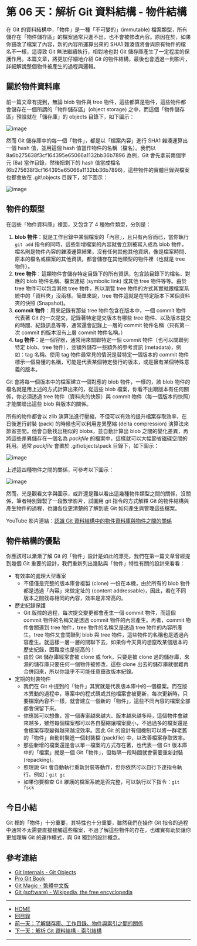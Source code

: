第 06 天：解析 Git 資料結構 - 物件結構
=====================================================

在 Git 的資料結構中，「物件」是一種「不可變的」(immutable) 檔案類型，所有儲存在「物件儲存區」的檔案通常只進不出，也不會被修改內容。原因在於，如果你竄改了檔案了內容，新的內容所運算出來的 SHA1 雜湊值將會與原有物件的檔名不一樣，這導致 Git 無法繼續執行，相對地也對 Git 儲存庫產生了一定程度的保護作用。本篇文章，將更加仔細地介紹 Git 的物件結構，最後也會透過一則影片，詳細解說整個物件被產生的過程與邏輯。

關於物件資料庫
------------

前一篇文章有提到，無論 blob 物件與 tree 物件，這些都算是物件，這些物件都會儲存在一個所謂的「物件儲存區」(object storage) 之中，而這個「物件儲存區」預設就在「儲存庫」的 objects 目錄下，如下圖示：

![image](../figures/06/01.png)

然而 Git 儲存庫中的每一個「物件」，都是以「檔案內容」進行 SHA1 雜湊運算出一個 hash 值，並用這個 hash 值當作物件的名稱（檔名）。我們以 8a6b275638f3cf164395e65066a1132bb36b7896 為例，Git 會先拿前兩個字元 (8a) 當作目錄，然後把剩下的 hash 值當成檔名 (6b275638f3cf164395e65066a1132bb36b7896)，這些物件的實體目錄與檔案也都會放在 .git\objects 目錄下，如下圖示：

![image](../figures/06/02.png)

物件的類型
---------

在這些「物件資料庫」裡面，又包含了 4 種物件類型，分別是：

1. **blob 物件**：就是工作目錄中某個檔案的「內容」，且只有內容而已，當你執行 `git add` 指令的同時，這些新增檔案的內容就會立刻被寫入成為 blob 物件，檔名則是物件內容的雜湊運算結果，沒有任何其他其他資訊，像是檔案時間、原本的檔名或檔案的其他資訊，都會儲存在其他類型的物件裡（也就是 tree 物件）。
2. **tree 物件**：這類物件會儲存特定目錄下的所有資訊，包含該目錄下的檔名、對應的 blob 物件名稱、檔案連結 (symbolic link) 或其他 tree 物件等等。由於 tree 物件可以包含其他 tree 物件，所以瀏覽 tree 物件的方式其實就跟檔案系統中的「資料夾」沒兩樣。簡單來說，tree 物件這就是在特定版本下某個資料夾的快照 (Snapshot)。
3. **commit 物件**：用來記錄有那些 tree 物件包含在版本中，一個 commit 物件代表著 Git 的一次提交，記錄著特定提交版本有哪些 tree 物件、以及版本提交的時間、紀錄訊息等等，通常還會記錄上一層的 commit 物件名稱（只有第一次 commit 的版本沒有上層 commit 物件名稱。）
4. **tag 物件**：是一個容器，通常用來關聯特定一個 commit 物件（也可以關聯到特定 blob、tree 物件），並額外儲存一些額外的參考資訊 (metadata)，例如：tag 名稱。使用 tag 物件最常見的情況是替特定一個版本的 commit 物件標示一個易懂的名稱，可能是代表某個特定發行的版本，或是擁有某個特殊意義的版本。

Git 會將每一個版本中的檔案建立一個對應的 blob 物件，一樣的，該 blob 物件的檔名就是用上述的方式計算出來的，從這些 blob 檔案，你看不出跟版本有任何關係，你必須透過 tree 物件（資料夾的快照）與 commit 物件（每一個版本的快照）才能關聯出這些 blob 與版本的關係。

所有的物件都會以 zlib 演算法進行壓縮，不但可以有效的提升檔案存取效率，在日後進行封裝 (pack) 的時候也可以利用差異壓縮 (delta compression) 演算法來節省空間。他會自動找出相似的 blobs，並自動計算出 blob 之間的變化差異，再將這些差異儲存在一個名為 *packfile* 的檔案中，這樣就可以大幅節省磁碟空間的耗用。通常 *packfile* 會置於 .git\objects\pack 目錄下，如下圖示：

![image](../figures/06/03.png)

上述這四種物件之間的關係，可參考以下圖示：

![image](../figures/06/04.png)

然而，光是觀看文字與圖示，或許還是難以看出這幾種物件類型之間的關係，沒關係，筆者特別錄製了一段教學影片，試圖用 git 指令的方式解釋 Git 的物件結構與產生物件的過程，也讓各位更清楚的了解到底 Git 如何產生與管理這些檔案。

YouTube 影片連結：[認識 Git 資料結構中的物件資料庫與物件之間的關係](http://www.youtube.com/watch?v=PZbSRy_ow0U)

物件結構的優點
------------

你應該可以漸漸了解 Git 的「物件」設計是如此的漂亮，我們在第一篇文章曾經提到幾個 Git 重要的設計，我們重新列出幾點與「物件」特性有關的設計來看看：

* 有效率的處理大型專案
	* 不僅僅是完整的版本庫會複製 (clone) 一份在本機，由於所有的 blob 物件都是透過「內容」來做定址的 (content addressable)，因此，若在不同版本之間找尋相同的內容，效率是非常高的。
* 歷史紀錄保護
	* Git 版控的過程，每次提交變更都會產生一個 commit 物件，而這個 commit 物件的名稱又是透過 commit 物件的內容產生。再者，commit 物件會關連到 tree 物件，tree 物件的名稱又是透過 tree 物件的內容所產生。tree 物件又會關聯到 blob 與 tree 物件，這些物件的名稱也是透過內容產生。就這樣一層一層的關聯下去，如果你今天真的想竄改某個版本的歷史紀錄，困難度也是挺高的！
	* 由於 Git 儲存庫經常會被 clone 或 fork，只要是被 clone 過的儲存庫，來源的儲存庫只要任何一個物件被修改，這些 clone 出去的儲存庫就很難再合併回來，所以你幾乎不可能任意竄改版本紀錄。
* 定期的封裝物件
	* 我們在 Git 中提到的「物件」其實就是代表版本庫中的一個檔案。而在版本異動的過程中，專案中的程式碼或其他檔案會被更新，每次更新時，只要檔案內容不一樣，就會建立一個新的「物件」，這些不同內容的檔案全部都會保留下來。
	* 你應該可以想像，當一個專案越來越大、版本越來越多時，這個物件會越來越多，雖然每個檔案都可以各自壓縮讓檔案變小，不過過多的檔案還是會檔案存取變得越來越沒效率。因此 Git 的設計有個機制可以將一群老舊的「物件」自動封裝進一個封裝檔 (packfile) 中，以改善檔案存取效率。
	* 那些新增的檔案還是會以單一檔案的方式存在著，也代表一個 Git 版本庫中的「檔案」就是一個 Git「物件」，但每隔一段時間就會需要重新封裝 (repacking)。
	* 照理說 Git 會自動執行重新封裝等動作，但你依然可以自行下達指令執行。例如：`git gc`
	* 如果你要檢查 Git 維護的檔案系統是否完整，可以執行以下指令：`git fsck` 


今日小結
-------

Git 裡的「物件」十分重要，其特性也十分重要，雖然我們在操作 Git 指令的過程中通常不太需要直接接觸這些檔案，不過了解這些物件的存在，也確實有助於讓你更加理解 Git 的運作模式，與 Git 獨到的設計概念。



參考連結
-------

* [Git Internals - Git Objects](http://git-scm.com/book/en/Git-Internals-Git-Objects)
* [Pro Git Book](http://progit.org/)
* [Git Magic - 繁體中文版](http://www-cs-students.stanford.edu/~blynn/gitmagic/intl/zh_tw/)
* [Git (software) - Wikipedia, the free encyclopedia](http://en.wikipedia.org/wiki/Git_(software) "Git (software) - Wikipedia, the free encyclopedia")



****
* [HOME](../README.md)
* [回目錄](README.md)
* [前一天：了解儲存庫、工作目錄、物件與索引之間的關係](05.md)
* [下一天：解析 Git 資料結構 - 索引結構](07.md)

****